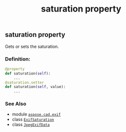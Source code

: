 ﻿---
title: saturation property
second_title: Aspose.CAD for Python via .NET API References
description: 
type: docs
weight: 1110
url: /aspose.cad.exif/jpegexifdata/saturation/
is_root: false
---

## saturation property


Gets or sets the saturation.
### Definition:
```python
@property
def saturation(self):
    ...
@saturation.setter
def saturation(self, value):
    ...
```

### See Also
* module [`aspose.cad.exif`](../../)
* class [`ExifSaturation`](/cad/python-net/aspose.cad.exif.enums/exifsaturation)
* class [`JpegExifData`](/cad/python-net/aspose.cad.exif/jpegexifdata)

